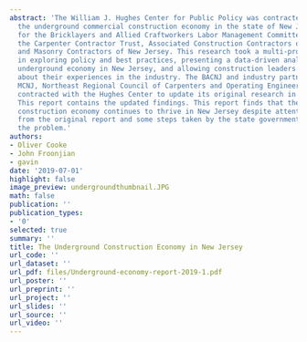 ```yaml
---
abstract: 'The William J. Hughes Center for Public Policy was contracted to study
  the underground commercial construction economy in the state of New Jersey in 2016
  for the Bricklayers and Allied Craftworkers Labor Management Committee of New Jersey,
  the Carpenter Contractor Trust, Associated Construction Contractors of New Jersey
  and Masonry Contractors of New Jersey. This research took a multi-pronged approach
  in exploring policy and best practices, presenting a data-driven analysis of the
  underground economy in New Jersey, and allowing construction leaders to speak freely
  about their experiences in the industry. The BACNJ and industry partners ACCNJ,
  MCNJ, Northeast Regional Council of Carpenters and Operating Engineers Local #825
  contracted with the Hughes Center to update its original research in spring 2019.
  This report contains the updated findings. This report finds that the underground
  construction economy continues to thrive in New Jersey despite attention resulting
  from the original report and some steps taken by the state government to address
  the problem.'
authors:
- Oliver Cooke
- John Froonjian
- gavin
date: '2019-07-01'
highlight: false
image_preview: undergroundthumbnail.JPG
math: false
publication: ''
publication_types:
- '0'
selected: true
summary: ''
title: The Underground Construction Economy in New Jersey
url_code: ''
url_dataset: ''
url_pdf: files/Underground-economy-report-2019-1.pdf
url_poster: ''
url_preprint: ''
url_project: ''
url_slides: ''
url_source: ''
url_video: ''
---
```


